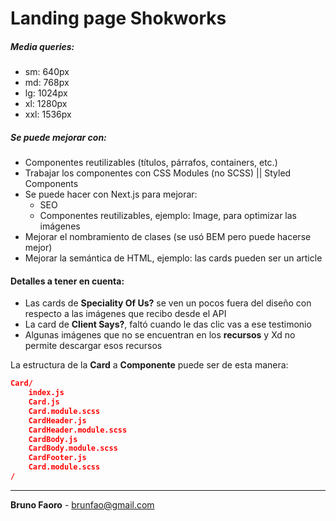 # Landing page Shokworks

##### Media queries:
- sm: 640px
- md: 768px
- lg: 1024px
- xl: 1280px
- xxl: 1536px

##### Se puede mejorar con:

- Componentes reutilizables (títulos, párrafos, containers, etc.)
- Trabajar los componentes con CSS Modules (no SCSS) || Styled Components
- Se puede hacer con Next.js para mejorar:
	- SEO
	- Componentes reutilizables, ejemplo: Image, para optimizar las imágenes
- Mejorar el nombramiento de clases (se usó BEM pero puede hacerse mejor)
- Mejorar la semántica de HTML, ejemplo: las cards pueden ser un article

#### Detalles a tener en cuenta:
- Las cards de **Speciality Of Us?** se ven un pocos fuera del diseño con respecto a las imágenes que recibo desde el API
- La card de **Client Says?**, faltó cuando le das clic vas a ese testimonio
- Algunas imágenes que no se encuentran en los **recursos** y Xd no permite descargar esos recursos

La estructura de la **Card** a **Componente** puede ser de esta manera:
```json
Card/
	index.js
	Card.js
	Card.module.scss
	CardHeader.js
	CardHeader.module.scss
	CardBody.js
	CardBody.module.scss
	CardFooter.js
	Card.module.scss
/
```

------------
**Bruno Faoro** - brunfao@gmail.com

